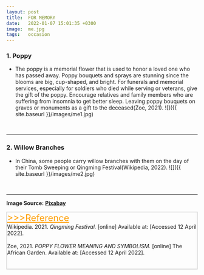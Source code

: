 ```yaml
---
layout: post
title:  FOR MEMORY
date:   2022-01-07 15:01:35 +0300
image:  me.jpg
tags:   occasion
---
```


### 1. Poppy
* The poppy is a memorial flower that is used to honor a loved one who has passed away. Poppy bouquets and sprays are stunning since the blooms are big, cup-shaped, and bright. For funerals and memorial services, especially for soldiers who died while serving or veterans, give the gift of the poppy. Encourage relatives and family members who are suffering from insomnia to get better sleep. Leaving poppy bouquets on graves or monuments as a gift to the deceased(Zoe, 2021).
![]({{ site.baseurl }}/images/me1.jpg)
<br>

***

### 2.  Willow Branches
* In China, some people carry willow branches with them on the day of their Tomb Sweeping or Qingming Festival(Wikipedia, 2022).
![]({{ site.baseurl }}/images/me2.jpg)
<br>

***

__Image Source:__ <a href="https://pixabay.com/">__Pixabay__</a>

<html lang="en">
 
<head>
    <meta charset="UTF-8">
    <title>Title</title>
</head>
 
<body>
    <div style="border: 2px solid lightgray;">
    <a href="javascript:;" id="btn" style="font-size: 24px; font-style: bold; color:rgb(255, 157, 0);">
        >>>Reference</a>
    <span id="content">
        <br>
        Wikipedia. 2021. <i>Qingming Festival.</i> [online] Available at: <https://en.wikipedia.org/wiki/Qingming_Festival> [Accessed 12 April 2022].<br><br>
        Zoe, 2021. <i>POPPY FLOWER MEANING AND SYMBOLISM.</i> [online] The African Garden. Available at: <https://theafricangarden.com/poppy-flower-meaning/> [Accessed 12 April 2022].<br><br>
        <br>
    </span>
    </div>
    <script type="text/javascript">
        //获取button按钮
        var btn = document.getElementById('btn');
        //获取p
        var content = document.getElementById('content');
        //获取p中的内容
        var str = content.innerHTML;
        //定义一个变量，表示当前的状态（收缩、展开）
        var onOff = true; // true表示展开
        btn.onclick = function() {
            if (onOff) {
                content.innerHTML = str.substr(0, 0);
            } else {
                //说明当前状态是收缩的，需要展开
                content.innerHTML = str
            }
            onOff = !onOff; //每点击一次，改变一次展开、收缩状态
            return false; //阻止a标签的默认事件
        }
    </script>

</body>
 
</html>